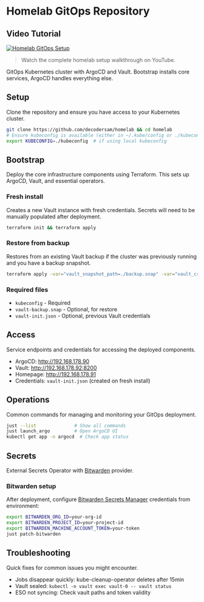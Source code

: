 # Homelab GitOps Repository

## Video Tutorial

[![Homelab GitOps Setup](https://img.youtube.com/vi/5YFmYcic8XQ/0.jpg)](https://www.youtube.com/watch?v=5YFmYcic8XQ)

> Watch the complete homelab setup walkthrough on YouTube.

GitOps Kubernetes cluster with ArgoCD and Vault. Bootstrap installs core services, ArgoCD handles everything else.

## Setup

Clone the repository and ensure you have access to your Kubernetes cluster.

```bash
git clone https://github.com/decodersam/homelab && cd homelab
# Ensure kubeconfig is available (either in ~/.kube/config or ./kubeconfig)
export KUBECONFIG=./kubeconfig  # if using local kubeconfig
```

## Bootstrap

Deploy the core infrastructure components using Terraform. This sets up ArgoCD, Vault, and essential operators.

### Fresh install
Creates a new Vault instance with fresh credentials. Secrets will need to be manually populated after deployment.

```bash
terraform init && terraform apply
```

### Restore from backup
Restores from an existing Vault backup if the cluster was previously running and you have a backup snapshot.

```bash
terraform apply -var="vault_snapshot_path=./backup.snap" -var="vault_credentials_path=./vault-init.json"
```

### Required files
- `kubeconfig` - Required
- `vault-backup.snap` - Optional, for restore
- `vault-init.json` - Optional, previous Vault credentials

## Access

Service endpoints and credentials for accessing the deployed components.

- ArgoCD: http://192.168.178.90
- Vault: http://192.168.178.92:8200
- Homepage: http://192.168.178.91
- Credentials: `vault-init.json` (created on fresh install)

## Operations

Common commands for managing and monitoring your GitOps deployment.

```bash
just --list              # Show all commands
just launch_argo         # Open ArgoCD UI
kubectl get app -n argocd  # Check app status
```

## Secrets

External Secrets Operator with [Bitwarden](https://external-secrets.io/latest/provider/bitwarden-secrets-manager/) provider.

### Bitwarden setup
After deployment, configure [Bitwarden Secrets Manager](https://bitwarden.com/help/secrets-manager-overview/) credentials from environment:
```bash
export BITWARDEN_ORG_ID=your-org-id
export BITWARDEN_PROJECT_ID=your-project-id
export BITWARDEN_MACHINE_ACCOUNT_TOKEN=your-token
just patch-bitwarden
```

## Troubleshooting

Quick fixes for common issues you might encounter.

- Jobs disappear quickly: kube-cleanup-operator deletes after 15min
- Vault sealed: `kubectl -n vault exec vault-0 -- vault status`
- ESO not syncing: Check vault paths and token validity
